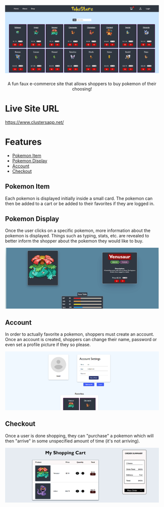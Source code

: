 <h1 align="center">
  <a>
    <img src="https://raw.githubusercontent.com/SamirOsAbdalla/poke-store/main/frontend/public/pokestore.png" alt="pokestore image">
  </a>
</h1>

<p align="center">
  A fun faux e-commerce site that allows shoppers to buy pokemon of their choosing! 
</p>

# Live Site URL
https://www.clustersapp.net/

# Features 
- <a href="#pokemon item">Pokemon Item</a>
- <a href="#pokemon display">Pokemon Display</a>
- <a href="#account">Account</a>
- <a href="#pokemon item">Checkout</a>

## Pokemon Item
Each pokemon is displayed initially inside a small card. The pokemon can then be added to a cart
or be added to their favorites if they are logged in.

## Pokemon Display
Once the user clicks on a specific pokemon, more information about the pokemon is displayed.
Things such as typing, stats, etc. are revealed to better inform the shopper about the pokemon
they would like to buy.

  <a>
    <img src="https://raw.githubusercontent.com/SamirOsAbdalla/poke-store/main/frontend/public/stats.png" alt="stats image">
  </a>

## Account
In order to actually favorite a pokemon, shoppers must create an account. Once an account is created, shoppers can change their name, password or even set a profile picture if they so please.

  <a>
    <img src="https://raw.githubusercontent.com/SamirOsAbdalla/poke-store/main/frontend/public/account.png" alt="account image">
  </a>

## Checkout
Once a user is done shopping, they can "purchase" a pokemon which will then "arrive" in some unspecified
amount of time (it's not arriving).

  <a>
    <img src="https://raw.githubusercontent.com/SamirOsAbdalla/poke-store/main/frontend/public/checkout.png" alt="checkout image">
  </a>

